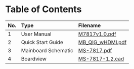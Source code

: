 # Table of Contents

| No. | Type        | Filename |
| :-  | :-          | :-       |
| 1   | User Manual | [M7817v1.0.pdf](/Manual/User%20Manual/M7817v1.0.pdf) |
| 2   | Quick Start Guide | [MB_QIG_wHDMI.pdf](/Manual/Quick%20Installation%20Guide/MB_QIG_wHDMI.pdf) |
| 3   | Mainboard Schematic | [MS-7817.pdf](/Manual/Mainboard%20Schematic/MS-7817.pdf) |
| 4   | Boardview | [MS-7817-1.2.cad](/Manual/Boardview/MS-7817-1.2.cad) |
